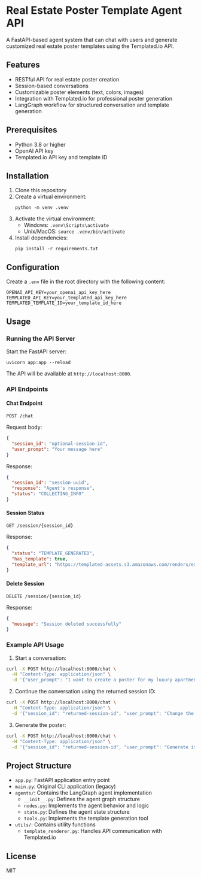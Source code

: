 # Real Estate Poster Template Agent API

A FastAPI-based agent system that can chat with users and generate customized real estate poster templates using the Templated.io API.

## Features

- RESTful API for real estate poster creation
- Session-based conversations
- Customizable poster elements (text, colors, images)
- Integration with Templated.io for professional poster generation
- LangGraph workflow for structured conversation and template generation

## Prerequisites

- Python 3.8 or higher
- OpenAI API key
- Templated.io API key and template ID

## Installation

1. Clone this repository
2. Create a virtual environment:
   ```
   python -m venv .venv
   ```
3. Activate the virtual environment:
   - Windows: `.venv\Scripts\activate`
   - Unix/MacOS: `source .venv/bin/activate`
4. Install dependencies:
   ```
   pip install -r requirements.txt
   ```

## Configuration

Create a `.env` file in the root directory with the following content:

```
OPENAI_API_KEY=your_openai_api_key_here
TEMPLATED_API_KEY=your_templated_api_key_here
TEMPLATED_TEMPLATE_ID=your_template_id_here
```

## Usage

### Running the API Server

Start the FastAPI server:

```
uvicorn app:app --reload
```

The API will be available at `http://localhost:8000`.

### API Endpoints

#### Chat Endpoint

```
POST /chat
```

Request body:
```json
{
  "session_id": "optional-session-id",
  "user_prompt": "Your message here"
}
```

Response:
```json
{
  "session_id": "session-uuid",
  "response": "Agent's response",
  "status": "COLLECTING_INFO"
}
```

#### Session Status

```
GET /session/{session_id}
```

Response:
```json
{
  "status": "TEMPLATE_GENERATED",
  "has_template": true,
  "template_url": "https://templated-assets.s3.amazonaws.com/renders/example.jpg"
}
```

#### Delete Session

```
DELETE /session/{session_id}
```

Response:
```json
{
  "message": "Session deleted successfully"
}
```

### Example API Usage

1. Start a conversation:
```bash
curl -X POST http://localhost:8000/chat \
  -H "Content-Type: application/json" \
  -d '{"user_prompt": "I want to create a poster for my luxury apartment with an image at https://example.com/luxury-apt.jpg. The price is $2,500,000."}'
```

2. Continue the conversation using the returned session ID:
```bash
curl -X POST http://localhost:8000/chat \
  -H "Content-Type: application/json" \
  -d '{"session_id": "returned-session-id", "user_prompt": "Change the modern text to LUXURY and make it gold colored."}'
```

3. Generate the poster:
```bash
curl -X POST http://localhost:8000/chat \
  -H "Content-Type: application/json" \
  -d '{"session_id": "returned-session-id", "user_prompt": "Generate it please."}'
```

## Project Structure

- `app.py`: FastAPI application entry point
- `main.py`: Original CLI application (legacy)
- `agents/`: Contains the LangGraph agent implementation
  - `__init__.py`: Defines the agent graph structure
  - `nodes.py`: Implements the agent behavior and logic
  - `state.py`: Defines the agent state structure
  - `tools.py`: Implements the template generation tool
- `utils/`: Contains utility functions
  - `template_renderer.py`: Handles API communication with Templated.io

## License

MIT